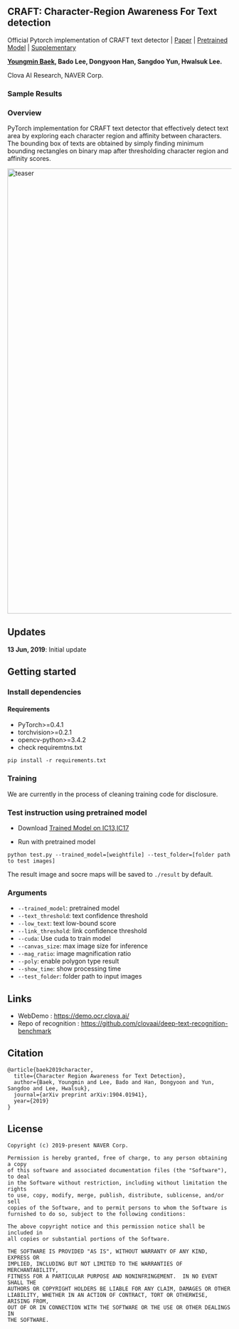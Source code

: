 ## CRAFT: Character-Region Awareness For Text detection
Official Pytorch implementation of CRAFT text detector | [Paper](https://arxiv.org/abs/1904.01941) | [Pretrained Model](https://drive.google.com/open?id=1Jk4eGD7crsqCCg9C9VjCLkMN3ze8kutZ) | [Supplementary](https://youtu.be/HI8MzpY8KMI)

**[Youngmin Baek](mailto:youngmin.baek@navercorp.com), Bado Lee, Dongyoon Han, Sangdoo Yun, Hwalsuk Lee.**
 
Clova AI Research, NAVER Corp.

### Sample Results

### Overview
PyTorch implementation for CRAFT text detector that effectively detect text area by exploring each character region and affinity between characters. The bounding box of texts are obtained by simply finding minimum bounding rectangles on binary map after thresholding character region and affinity scores. 

<img width="1000" alt="teaser" src="./figures/craft_example.gif">

## Updates
**13 Jun, 2019**: Initial update


## Getting started
### Install dependencies
#### Requirements
- PyTorch>=0.4.1
- torchvision>=0.2.1
- opencv-python>=3.4.2
- check requiremtns.txt
```
pip install -r requirements.txt
```

### Training
We are currently in the process of cleaning training code for disclosure.

### Test instruction using pretrained model
- Download [Trained Model on IC13,IC17](https://drive.google.com/open?id=1Jk4eGD7crsqCCg9C9VjCLkMN3ze8kutZ)
* Run with pretrained model
``` (with python 3.7)
python test.py --trained_model=[weightfile] --test_folder=[folder path to test images]
```

The result image and socre maps will be saved to `./result` by default.

### Arguments
* `--trained_model`: pretrained model
* `--text_threshold`: text confidence threshold
* `--low_text`: text low-bound score
* `--link_threshold`: link confidence threshold
* `--cuda`: Use cuda to train model
* `--canvas_size`: max image size for inference
* `--mag_ratio`: image magnification ratio
* `--poly`: enable polygon type result
* `--show_time`: show processing time
* `--test_folder`: folder path to input images

## Links
- WebDemo : https://demo.ocr.clova.ai/
- Repo of recognition : https://github.com/clovaai/deep-text-recognition-benchmark

## Citation
```
@article{baek2019character,
  title={Character Region Awareness for Text Detection},
  author={Baek, Youngmin and Lee, Bado and Han, Dongyoon and Yun, Sangdoo and Lee, Hwalsuk},
  journal={arXiv preprint arXiv:1904.01941},
  year={2019}
}
```

## License
```
Copyright (c) 2019-present NAVER Corp.

Permission is hereby granted, free of charge, to any person obtaining a copy
of this software and associated documentation files (the "Software"), to deal
in the Software without restriction, including without limitation the rights
to use, copy, modify, merge, publish, distribute, sublicense, and/or sell
copies of the Software, and to permit persons to whom the Software is
furnished to do so, subject to the following conditions:

The above copyright notice and this permission notice shall be included in
all copies or substantial portions of the Software.

THE SOFTWARE IS PROVIDED "AS IS", WITHOUT WARRANTY OF ANY KIND, EXPRESS OR
IMPLIED, INCLUDING BUT NOT LIMITED TO THE WARRANTIES OF MERCHANTABILITY,
FITNESS FOR A PARTICULAR PURPOSE AND NONINFRINGEMENT.  IN NO EVENT SHALL THE
AUTHORS OR COPYRIGHT HOLDERS BE LIABLE FOR ANY CLAIM, DAMAGES OR OTHER
LIABILITY, WHETHER IN AN ACTION OF CONTRACT, TORT OR OTHERWISE, ARISING FROM,
OUT OF OR IN CONNECTION WITH THE SOFTWARE OR THE USE OR OTHER DEALINGS IN
THE SOFTWARE.
```
